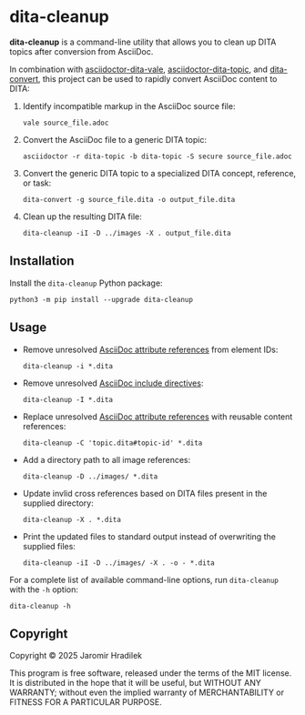 # dita-cleanup

**dita-cleanup** is a command-line utility that allows you to clean up DITA topics after conversion from AsciiDoc.

In combination with [asciidoctor-dita-vale](https://github.com/jhradilek/asciidoctor-dita-vale), [asciidoctor-dita-topic](https://github.com/jhradilek/asciidoctor-dita-topic), and [dita-convert](https://github.com/jhradilek/dita-custom-xslt/), this project can be used to rapidly convert AsciiDoc content to DITA:

1.  Identify incompatible markup in the AsciiDoc source file:

    ```console
    vale source_file.adoc
    ```
2.  Convert the AsciiDoc file to a generic DITA topic:

    ```console
    asciidoctor -r dita-topic -b dita-topic -S secure source_file.adoc
    ```
3.  Convert the generic DITA topic to a specialized DITA concept, reference, or task:

    ```console
    dita-convert -g source_file.dita -o output_file.dita
    ```

4.  Clean up the resulting DITA file:

    ```console
    dita-cleanup -iI -D ../images -X . output_file.dita
    ```

## Installation

Install the `dita-cleanup` Python package:

```
python3 -m pip install --upgrade dita-cleanup
```

## Usage

*   Remove unresolved [AsciiDoc attribute references](https://docs.asciidoctor.org/asciidoc/latest/attributes/reference-attributes/#reference-custom) from element IDs:

    ```console
    dita-cleanup -i *.dita
    ```
*   Remove unresolved [AsciiDoc include directives](https://docs.asciidoctor.org/asciidoc/latest/directives/include/):

    ```console
    dita-cleanup -I *.dita
    ```
*   Replace unresolved [AsciiDoc attribute references](https://docs.asciidoctor.org/asciidoc/latest/attributes/reference-attributes/#reference-custom) with reusable content references:

    ```console
    dita-cleanup -C 'topic.dita#topic-id' *.dita
    ```
*   Add a directory path to all image references:

    ```console
    dita-cleanup -D ../images/ *.dita
    ```
*   Update invlid cross references based on DITA files present in the supplied directory:

    ```console
    dita-cleanup -X . *.dita
    ```

*   Print the updated files to standard output instead of overwriting the supplied files:

    ```console
    dita-cleanup -iI -D ../images/ -X . -o - *.dita
    ```

For a complete list of available command-line options, run `dita-cleanup` with the `-h` option:

```console
dita-cleanup -h
```

## Copyright

Copyright © 2025 Jaromir Hradilek

This program is free software, released under the terms of the MIT license. It is distributed in the hope that it will be useful, but WITHOUT ANY WARRANTY; without even the implied warranty of MERCHANTABILITY or FITNESS FOR A PARTICULAR PURPOSE.
